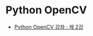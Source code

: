 # Python OpenCV
* [Python OpenCV 강좌 : 제 2강](https://velog.io/@wodnr0710/Python-OpenCV-%EA%B0%95%EC%A2%8C-%EC%A0%9C-2%EA%B0%95-%EC%B9%B4%EB%A9%94%EB%9D%BC-%EC%B6%9C%EB%A0%A5)
